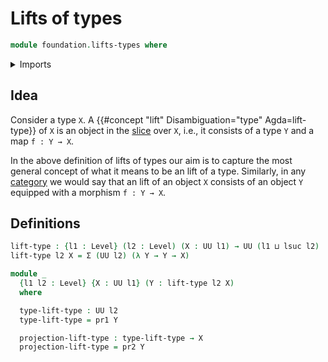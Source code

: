 # Lifts of types

```agda
module foundation.lifts-types where
```

<details><summary>Imports</summary>

```agda
open import foundation.dependent-pair-types
open import foundation.universe-levels
```

</details>

## Idea

Consider a type `X`. A {{#concept "lift" Disambiguation="type" Agda=lift-type}}
of `X` is an object in the [slice](foundation.slice.md) over `X`, i.e., it
consists of a type `Y` and a map `f : Y → X`.

In the above definition of lifts of types our aim is to capture the most general
concept of what it means to be an lift of a type. Similarly, in any
[category](category-theory.categories.md) we would say that an lift of an object
`X` consists of an object `Y` equipped with a morphism `f : Y → X`.

## Definitions

```agda
lift-type : {l1 : Level} (l2 : Level) (X : UU l1) → UU (l1 ⊔ lsuc l2)
lift-type l2 X = Σ (UU l2) (λ Y → Y → X)

module _
  {l1 l2 : Level} {X : UU l1} (Y : lift-type l2 X)
  where

  type-lift-type : UU l2
  type-lift-type = pr1 Y

  projection-lift-type : type-lift-type → X
  projection-lift-type = pr2 Y
```
